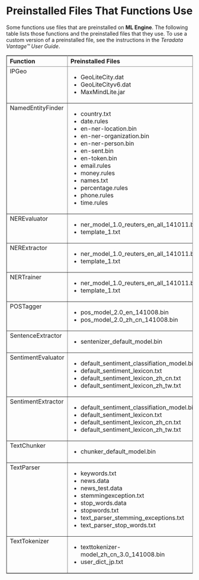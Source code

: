 <html><head></head><body id="cnq1522342868543"><h1 class="title topictitle1" id="ariaid-title1">Preinstalled Files That Functions Use</h1><div class="body refbody"><div class="section" id="cnq1522342868543__section_N10011_N1000E_N10001">
<p class="p">Some functions use files that are preinstalled on <span><b>ML Engine</b></span>. The following table lists those functions and the preinstalled files that they use. To use a custom version of a preinstalled file, see the instructions in the <cite class="cite">Teradata Vantage™ User Guide</cite>.</p><div class="tablenoborder"><table cellpadding="4" cellspacing="0" summary="" id="cnq1522342868543__table_lqt_2v2_3db" class="table" frame="border" border="1" rules="all"><div class="caption"></div><colgroup span="1"><col style="width:50%" span="1"></col><col style="width:50%" span="1"></col></colgroup><thead class="thead" style="text-align:left;"><tr class="row"><th class="entry cellrowborder" style="vertical-align:top;" id="d186609e44" rowspan="1" colspan="1">Function</th><th class="entry cellrowborder" style="vertical-align:top;" id="d186609e46" rowspan="1" colspan="1">Preinstalled Files</th></tr></thead><tbody class="tbody"><tr class="row"><td class="entry cellrowborder" style="vertical-align:top;" headers="d186609e44" rowspan="1" colspan="1">IPGeo</td><td class="entry cellrowborder" style="vertical-align:top;" headers="d186609e46" rowspan="1" colspan="1">
<ul class="sl simple">
<li class="sli">GeoLiteCity.dat</li>
<li class="sli">GeoLiteCityv6.dat</li>
<li class="sli">MaxMindLite.jar</li></ul></td></tr><tr class="row"><td class="entry cellrowborder" style="vertical-align:top;" headers="d186609e44" rowspan="1" colspan="1">NamedEntityFinder</td><td class="entry cellrowborder" style="vertical-align:top;" headers="d186609e46" rowspan="1" colspan="1">
<ul class="sl simple">
<li class="sli">country.txt</li>
<li class="sli">date.rules</li>
<li class="sli">en-ner-location.bin</li>
<li class="sli">en-ner-organization.bin</li>
<li class="sli">en-ner-person.bin</li>
<li class="sli">en-sent.bin</li>
<li class="sli">en-token.bin</li>
<li class="sli">email.rules</li>
<li class="sli">money.rules</li>
<li class="sli">names.txt</li>
<li class="sli">percentage.rules</li>
<li class="sli">phone.rules</li>
<li class="sli">time.rules</li></ul></td></tr><tr class="row"><td class="entry cellrowborder" style="vertical-align:top;" headers="d186609e44" rowspan="1" colspan="1">NEREvaluator</td><td class="entry cellrowborder" style="vertical-align:top;" headers="d186609e46" rowspan="1" colspan="1">
<ul class="sl simple">
<li class="sli">ner_model_1.0_reuters_en_all_141011.bin</li>
<li class="sli">template_1.txt</li></ul></td></tr><tr class="row"><td class="entry cellrowborder" style="vertical-align:top;" headers="d186609e44" rowspan="1" colspan="1">NERExtractor</td><td class="entry cellrowborder" style="vertical-align:top;" headers="d186609e46" rowspan="1" colspan="1">
<ul class="sl simple">
<li class="sli">ner_model_1.0_reuters_en_all_141011.bin</li>
<li class="sli">template_1.txt</li></ul></td></tr><tr class="row"><td class="entry cellrowborder" style="vertical-align:top;" headers="d186609e44" rowspan="1" colspan="1">NERTrainer</td><td class="entry cellrowborder" style="vertical-align:top;" headers="d186609e46" rowspan="1" colspan="1">
<ul class="sl simple">
<li class="sli">ner_model_1.0_reuters_en_all_141011.bin</li>
<li class="sli">template_1.txt</li></ul></td></tr><tr class="row"><td class="entry cellrowborder" style="vertical-align:top;" headers="d186609e44" rowspan="1" colspan="1">POSTagger</td><td class="entry cellrowborder" style="vertical-align:top;" headers="d186609e46" rowspan="1" colspan="1">
<ul class="sl simple">
<li class="sli">pos_model_2.0_en_141008.bin</li>
<li class="sli">pos_model_2.0_zh_cn_141008.bin</li></ul></td></tr><tr class="row"><td class="entry cellrowborder" style="vertical-align:top;" headers="d186609e44" rowspan="1" colspan="1">SentenceExtractor</td><td class="entry cellrowborder" style="vertical-align:top;" headers="d186609e46" rowspan="1" colspan="1">
<ul class="sl simple">
<li class="sli">sentenizer_default_model.bin</li></ul></td></tr><tr class="row"><td class="entry cellrowborder" style="vertical-align:top;" headers="d186609e44" rowspan="1" colspan="1">SentimentEvaluator</td><td class="entry cellrowborder" style="vertical-align:top;" headers="d186609e46" rowspan="1" colspan="1">
<ul class="sl simple">
<li class="sli">default_sentiment_classifiation_model.bin</li>
<li class="sli">default_sentiment_lexicon.txt</li>
<li class="sli">default_sentiment_lexicon_zh_cn.txt</li>
<li class="sli">default_sentiment_lexicon_zh_tw.txt</li></ul></td></tr><tr class="row"><td class="entry cellrowborder" style="vertical-align:top;" headers="d186609e44" rowspan="1" colspan="1">SentimentExtractor</td><td class="entry cellrowborder" style="vertical-align:top;" headers="d186609e46" rowspan="1" colspan="1">
<ul class="sl simple">
<li class="sli">default_sentiment_classifiation_model.bin</li>
<li class="sli">default_sentiment_lexicon.txt</li>
<li class="sli">default_sentiment_lexicon_zh_cn.txt</li>
<li class="sli">default_sentiment_lexicon_zh_tw.txt</li></ul></td></tr><tr class="row"><td class="entry cellrowborder" style="vertical-align:top;" headers="d186609e44" rowspan="1" colspan="1">TextChunker</td><td class="entry cellrowborder" style="vertical-align:top;" headers="d186609e46" rowspan="1" colspan="1">
<ul class="sl simple">
<li class="sli">chunker_default_model.bin</li></ul></td></tr><tr class="row"><td class="entry cellrowborder" style="vertical-align:top;" headers="d186609e44" rowspan="1" colspan="1">TextParser</td><td class="entry cellrowborder" style="vertical-align:top;" headers="d186609e46" rowspan="1" colspan="1">
<ul class="sl simple">
<li class="sli">keywords.txt</li>
<li class="sli">news.data</li>
<li class="sli">news_test.data</li>
<li class="sli">stemmingexception.txt</li>
<li class="sli">stop_words.data</li>
<li class="sli">stopwords.txt</li>
<li class="sli">text_parser_stemming_exceptions.txt</li>
<li class="sli">text_parser_stop_words.txt</li></ul></td></tr><tr class="row"><td class="entry cellrowborder" style="vertical-align:top;" headers="d186609e44" rowspan="1" colspan="1">TextTokenizer</td><td class="entry cellrowborder" style="vertical-align:top;" headers="d186609e46" rowspan="1" colspan="1">
<ul class="sl simple">
<li class="sli">texttokenizer-model_zh_cn_3.0_141008.bin</li>
<li class="sli">user_dict_jp.txt</li></ul></td></tr></tbody></table></div></div></div></body></html>

